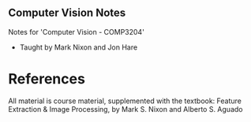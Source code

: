 ## Computer Vision Notes
Notes for 'Computer Vision - COMP3204'
- Taught by Mark Nixon and Jon Hare

# References
All material is course material, supplemented with the textbook: Feature Extraction & Image Processing, by Mark S. Nixon and Alberto S. Aguado
